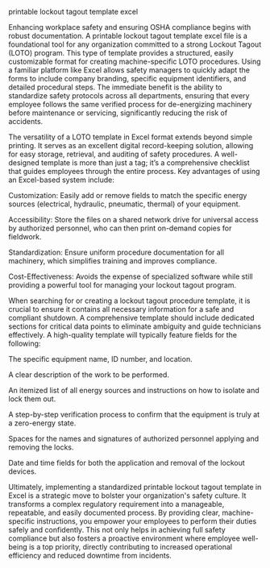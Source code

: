 printable lockout tagout template excel


Enhancing workplace safety and ensuring OSHA compliance begins with robust documentation. A printable lockout tagout template excel file is a foundational tool for any organization committed to a strong Lockout Tagout (LOTO) program. This type of template provides a structured, easily customizable format for creating machine-specific LOTO procedures. Using a familiar platform like Excel allows safety managers to quickly adapt the forms to include company branding, specific equipment identifiers, and detailed procedural steps. The immediate benefit is the ability to standardize safety protocols across all departments, ensuring that every employee follows the same verified process for de-energizing machinery before maintenance or servicing, significantly reducing the risk of accidents.



The versatility of a LOTO template in Excel format extends beyond simple printing. It serves as an excellent digital record-keeping solution, allowing for easy storage, retrieval, and auditing of safety procedures. A well-designed template is more than just a tag; it’s a comprehensive checklist that guides employees through the entire process. Key advantages of using an Excel-based system include:



  
Customization: Easily add or remove fields to match the specific energy sources (electrical, hydraulic, pneumatic, thermal) of your equipment.

  
Accessibility: Store the files on a shared network drive for universal access by authorized personnel, who can then print on-demand copies for fieldwork.

  
Standardization: Ensure uniform procedure documentation for all machinery, which simplifies training and improves compliance.

  
Cost-Effectiveness: Avoids the expense of specialized software while still providing a powerful tool for managing your lockout tagout program.





When searching for or creating a lockout tagout procedure template, it is crucial to ensure it contains all necessary information for a safe and compliant shutdown. A comprehensive template should include dedicated sections for critical data points to eliminate ambiguity and guide technicians effectively. A high-quality template will typically feature fields for the following:



  
The specific equipment name, ID number, and location.

  
A clear description of the work to be performed.

  
An itemized list of all energy sources and instructions on how to isolate and lock them out.

  
A step-by-step verification process to confirm that the equipment is truly at a zero-energy state.

  
Spaces for the names and signatures of authorized personnel applying and removing the locks.

  
Date and time fields for both the application and removal of the lockout devices.





Ultimately, implementing a standardized printable lockout tagout template in Excel is a strategic move to bolster your organization's safety culture. It transforms a complex regulatory requirement into a manageable, repeatable, and easily documented process. By providing clear, machine-specific instructions, you empower your employees to perform their duties safely and confidently. This not only helps in achieving full safety compliance but also fosters a proactive environment where employee well-being is a top priority, directly contributing to increased operational efficiency and reduced downtime from incidents.
